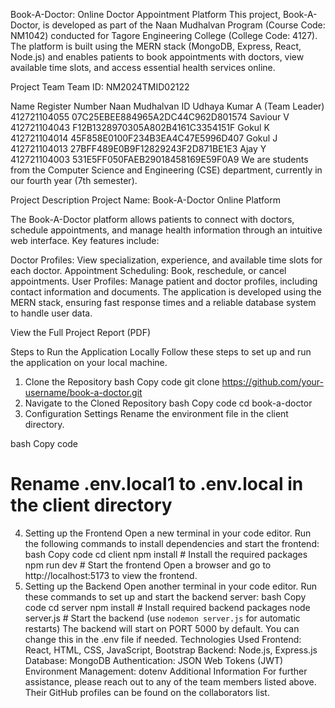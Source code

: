 Book-A-Doctor: Online Doctor Appointment Platform
This project, Book-A-Doctor, is developed as part of the Naan Mudhalvan Program (Course Code: NM1042) conducted for Tagore Engineering College (College Code: 4127). The platform is built using the MERN stack (MongoDB, Express, React, Node.js) and enables patients to book appointments with doctors, view available time slots, and access essential health services online.

Project Team
Team ID: NM2024TMID02122

Name	Register Number	Naan Mudhalvan ID
Udhaya Kumar A (Team Leader)	412721104055	07C25EBEE884965A2DC44C962D801574
Saviour V	412721104043	F12B1328970305A802B4161C3354151F
Gokul K	412721104014	45F858E0100F234B3EA4C47E5996D407
Gokul J	412721104013	27BFF489E0B9F12829243F2D871BE1E3
Ajay Y	412721104003	531E5FF050FAEB29018458169E59F0A9
We are students from the Computer Science and Engineering (CSE) department, currently in our fourth year (7th semester).

Project Description
Project Name: Book-A-Doctor Online Platform

The Book-A-Doctor platform allows patients to connect with doctors, schedule appointments, and manage health information through an intuitive web interface. Key features include:

Doctor Profiles: View specialization, experience, and available time slots for each doctor.
Appointment Scheduling: Book, reschedule, or cancel appointments.
User Profiles: Manage patient and doctor profiles, including contact information and documents.
The application is developed using the MERN stack, ensuring fast response times and a reliable database system to handle user data.

View the Full Project Report (PDF)

Steps to Run the Application Locally
Follow these steps to set up and run the application on your local machine.

1. Clone the Repository
bash
Copy code
git clone https://github.com/your-username/book-a-doctor.git
2. Navigate to the Cloned Repository
bash
Copy code
cd book-a-doctor
3. Configuration Settings
Rename the environment file in the client directory.

bash
Copy code
# Rename .env.local1 to .env.local in the client directory
4. Setting up the Frontend
Open a new terminal in your code editor.
Run the following commands to install dependencies and start the frontend:
bash
Copy code
cd client
npm install   # Install the required packages
npm run dev   # Start the frontend
Open a browser and go to http://localhost:5173 to view the frontend.
5. Setting up the Backend
Open another terminal in your code editor.
Run these commands to set up and start the backend server:
bash
Copy code
cd server
npm install          # Install required backend packages
node server.js       # Start the backend (use `nodemon server.js` for automatic restarts)
The backend will start on PORT 5000 by default. You can change this in the .env file if needed.
Technologies Used
Frontend: React, HTML, CSS, JavaScript, Bootstrap
Backend: Node.js, Express.js
Database: MongoDB
Authentication: JSON Web Tokens (JWT)
Environment Management: dotenv
Additional Information
For further assistance, please reach out to any of the team members listed above. Their GitHub profiles can be found on the collaborators list.

